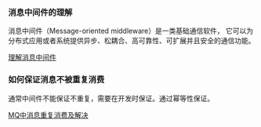 ### 消息中间件的理解

消息中间件（Message-oriented middleware）是一类基础通信软件，
它可以为分布式应用或者系统提供异步、松耦合、高可靠性、可扩展并且安全的通信功能。

[理解消息中间件](http://intheworld.win/2017/05/13/%E7%90%86%E8%A7%A3%E6%B6%88%E6%81%AF%E4%B8%AD%E9%97%B4%E4%BB%B6/)

### 如何保证消息不被重复消费

通常中间件不能保证不重复，需要在开发时保证。通过幂等性保证。

[MQ中消息重复消费及解决](https://blog.csdn.net/qq_41170231/article/details/100700903)
